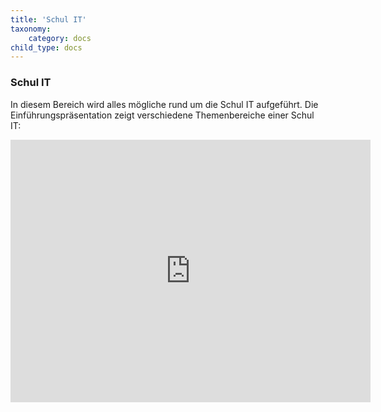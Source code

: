 ```yaml
---
title: 'Schul IT'
taxonomy:
    category: docs
child_type: docs
---
```


### Schul IT
In diesem Bereich wird alles mögliche rund um die Schul IT aufgeführt. Die Einführungspräsentation zeigt verschiedene Themenbereiche einer Schul IT:

<div class='video-container iloader'><iframe align="middle" src="https://slides.com/rscheglmann/deck/embed" width="576" height="420" scrolling="no" frameborder="0" webkitallowfullscreen mozallowfullscreen allowfullscreen></iframe></div>
